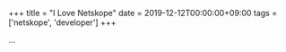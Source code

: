 +++
title = "I Love Netskope"
date = 2019-12-12T00:00:00+09:00
tags = ['netskope', 'developer']
+++

...